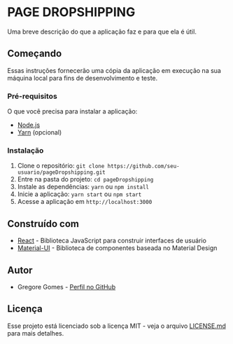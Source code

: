 # PAGE DROPSHIPPING

Uma breve descrição do que a aplicação faz e para que ela é útil.

## Começando

Essas instruções fornecerão uma cópia da aplicação em execução na sua máquina local para fins de desenvolvimento e teste.

### Pré-requisitos

O que você precisa para instalar a aplicação:
- [Node.js](https://nodejs.org/)
- [Yarn](https://yarnpkg.com/) (opcional)

### Instalação

1. Clone o repositório: `git clone https://github.com/seu-usuario/pageDropshipping.git`
2. Entre na pasta do projeto: `cd pageDropshipping`
3. Instale as dependências: `yarn` ou `npm install`
4. Inicie a aplicação: `yarn start` ou `npm start`
5. Acesse a aplicação em `http://localhost:3000`

## Construído com

- [React](https://reactjs.org/) - Biblioteca JavaScript para construir interfaces de usuário
- [Material-UI](https://material-ui.com/) - Biblioteca de componentes baseada no Material Design

## Autor

- Gregore Gomes - [Perfil no GitHub](https://github.com/GregoreGomes)

## Licença

Esse projeto está licenciado sob a licença MIT - veja o arquivo [LICENSE.md](LICENSE.md) para mais detalhes.
